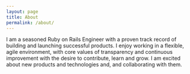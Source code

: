 ```yaml
---
layout: page
title: About
permalink: /about/
---
```


I am a seasoned Ruby on Rails Engineer with a proven track record of building and launching successful products. I enjoy working in a flexible, agile environment, with core values of transparency and continuous improvement with the desire to contribute, learn and grow. I am excited about new products and technologies and, and collaborating with them.